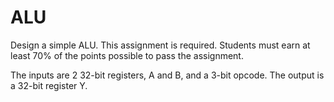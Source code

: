 # ALU

 Design a simple ALU. This assignment is required. Students must earn at least 70% of the points possible to pass the assignment.

The inputs are 2 32-bit registers, A and B, and a 3-bit opcode. The output is a 32-bit register Y.
